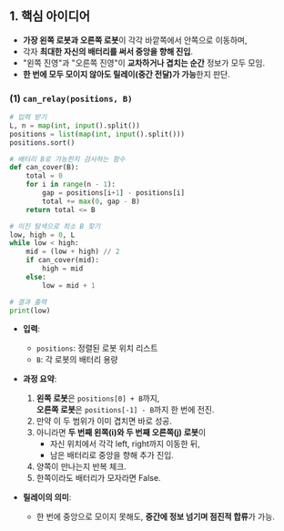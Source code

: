 ## 1. 핵심 아이디어

- **가장 왼쪽 로봇과 오른쪽 로봇**이 각각 바깥쪽에서 안쪽으로 이동하며,
- 각자 **최대한 자신의 배터리를 써서 중앙을 향해 진입**.
- "왼쪽 진영"과 "오른쪽 진영"이 **교차하거나 겹치는 순간** 정보가 모두 모임.
- **한 번에 모두 모이지 않아도 릴레이(중간 전달)가 가능**한지 판단.
### (1) `can_relay(positions, B)`
```python
# 입력 받기
L, n = map(int, input().split())
positions = list(map(int, input().split()))
positions.sort()

# 배터리 B로 가능한지 검사하는 함수
def can_cover(B):
    total = 0
    for i in range(n - 1):
        gap = positions[i+1] - positions[i]
        total += max(0, gap - B)
    return total <= B

# 이진 탐색으로 최소 B 찾기
low, high = 0, L
while low < high:
    mid = (low + high) // 2
    if can_cover(mid):
        high = mid
    else:
        low = mid + 1

# 결과 출력
print(low)
```
- **입력**:  
  - `positions`: 정렬된 로봇 위치 리스트  
  - `B`: 각 로봇의 배터리 용량

- **과정 요약**:  
  1. **왼쪽 로봇**은 `positions[0] + B`까지,  
     **오른쪽 로봇**은 `positions[-1] - B`까지 한 번에 전진.
  2. 만약 이 두 범위가 이미 겹치면 바로 성공.
  3. 아니라면 **두 번째 왼쪽(i)와 두 번째 오른쪽(j) 로봇**이
     - 자신 위치에서 각각 left, right까지 이동한 뒤,
     - 남은 배터리로 중앙을 향해 추가 진입.
  4. 양쪽이 만나는지 반복 체크.
  5. 한쪽이라도 배터리가 모자라면 False.

- **릴레이의 의미**:
  - 한 번에 중앙으로 모이지 못해도, **중간에 정보 넘기며 점진적 합류**가 가능.
